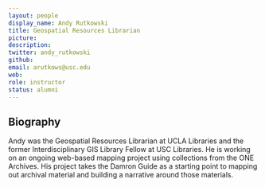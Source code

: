 ```yaml
---
layout: people
display_name: Andy Rutkowski
title: Geospatial Resources Librarian
picture:
description:
twitter: andy_rutkowski
github: 
email: arutkows@usc.edu
web:
role: instructor
status: alumni
---
```

## Biography

Andy was the Geospatial Resources Librarian at UCLA Libraries and the former Interdisciplinary GIS Library Fellow at USC Libraries. He is working on an ongoing web-based mapping project using collections from the ONE Archives. His project takes the Damron Guide as a starting point to mapping out archival material and building a narrative around those materials.